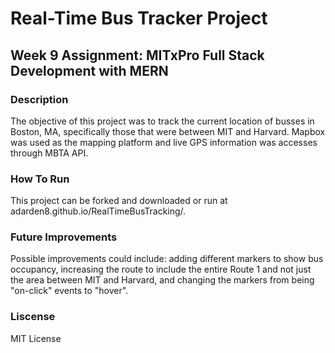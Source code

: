 # Real-Time Bus Tracker Project
## Week 9 Assignment: MITxPro Full Stack Development with MERN

### Description
The objective of this project was to track the current location of busses in Boston, MA, specifically those that were between MIT and Harvard. Mapbox was used as the mapping platform and live GPS information was accesses through MBTA API. 

### How To Run
This project can be forked and downloaded or run at adarden8.github.io/RealTimeBusTracking/.

### Future Improvements
Possible improvements could include: adding different markers to show bus occupancy, increasing the route to include the entire Route 1 and not just the area between MIT and Harvard, and changing the markers from being "on-click" events to "hover". 

### Liscense 
MIT License 
